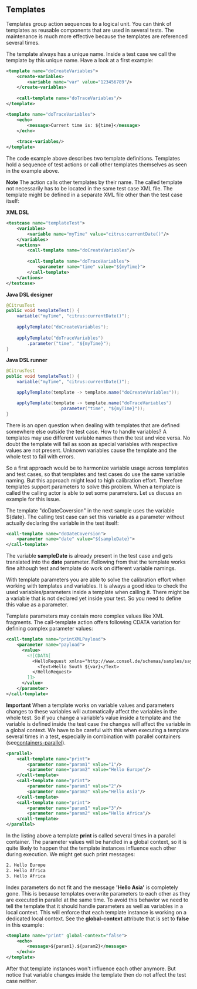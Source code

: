## Templates

Templates group action sequences to a logical unit. You can think of templates as reusable components that are used in several tests. The maintenance is much more effective because the templates are referenced several times.

The template always has a unique name. Inside a test case we call the template by this unique name. Have a look at a first example:

```xml
<template name="doCreateVariables">
    <create-variables>
        <variable name="var" value="123456789"/>
    </create-variables>
    
    <call-template name="doTraceVariables"/>
</template>

<template name="doTraceVariables">
    <echo>
        <message>Current time is: ${time}</message>
    </echo>
    
    <trace-variables/>
</template>
```

The code example above describes two template definitions. Templates hold a sequence of test actions or call other templates themselves as seen in the example above.

**Note**
The <call-template> action calls other templates by their name. The called template not necessarily has to be located in the same test case XML file. The template might be defined in a separate XML file other than the test case itself:

**XML DSL** 

```xml
<testcase name="templateTest">
    <variables>
        <variable name="myTime" value="citrus:currentDate()"/>
    </variables>
    <actions>
        <call-template name="doCreateVariables"/>
        
        <call-template name="doTraceVariables">
            <parameter name="time" value="${myTime}">
        </call-template>
    </actions>
</testcase>
```

**Java DSL designer** 

```java
@CitrusTest
public void templateTest() {
    variable("myTime", "citrus:currentDate()");
    
    applyTemplate("doCreateVariables");
    
    applyTemplate("doTraceVariables")
        .parameter("time", "${myTime}");
}
```

**Java DSL runner** 

```java
@CitrusTest
public void templateTest() {
    variable("myTime", "citrus:currentDate()");

    applyTemplate(template -> template.name("doCreateVariables"));

    applyTemplate(template -> template.name("doTraceVariables")
                    .parameter("time", "${myTime}"));
}
```

There is an open question when dealing with templates that are defined somewhere else outside the test case. How to handle variables? A templates may use different variable names then the test and vice versa. No doubt the template will fail as soon as special variables with respective values are not present. Unknown variables cause the template and the whole test to fail with errors.

So a first approach would be to harmonize variable usage across templates and test cases, so that templates and test cases do use the same variable naming. But this approach might lead to high calibration effort. Therefore templates support parameters to solve this problem. When a template is called the calling actor is able to set some parameters. Let us discuss an example for this issue.

The template "doDateCoversion" in the next sample uses the variable ${date}. The calling test case can set this variable as a parameter without actually declaring the variable in the test itself:

```xml
<call-template name="doDateCoversion">
    <parameter name="date" value="${sampleDate}">
</call-template>
```

The variable **sampleDate** is already present in the test case and gets translated into the **date** parameter. Following from that the template works fine although test and template do work on different variable namings.

With template parameters you are able to solve the calibration effort when working with templates and variables. It is always a good idea to check the used variables/parameters inside a template when calling it. There might be a variable that is not declared yet inside your test. So you need to define this value as a parameter.

Template parameters may contain more complex values like XML fragments. The call-template action offers following CDATA variation for defining complex parameter values:

```xml
<call-template name="printXMLPayload">
    <parameter name="payload">
      <value>
        <![CDATA[
          <HelloRequest xmlns="http://www.consol.de/schemas/samples/sayHello.xsd">
            <Text>Hello South ${var}</Text>
          </HelloRequest>
        ]]>
      </value>
    </parameter>
</call-template>
```

**Important**
When a template works on variable values and parameters changes to these variables will automatically affect the variables in the whole test. So if you change a variable's value inside a template and the variable is defined inside the test case the changes will affect the variable in a global context. We have to be careful with this when executing a template several times in a test, especially in combination with parallel containers (see[containers-parallel](containers-parallel)).

```xml
<parallel>
    <call-template name="print">
        <parameter name="param1" value="1"/>
        <parameter name="param2" value="Hello Europe"/>
    </call-template>
    <call-template name="print">
        <parameter name="param1" value="2"/>
        <parameter name="param2" value="Hello Asia"/>
    </call-template>
    <call-template name="print">
        <parameter name="param1" value="3"/>
        <parameter name="param2" value="Hello Africa"/>
    </call-template>
</parallel>
```

In the listing above a template **print** is called several times in a parallel container. The parameter values will be handled in a global context, so it is quite likely to happen that the template instances influence each other during execution. We might get such print messages:

```xml
2. Hello Europe
2. Hello Africa
3. Hello Africa
```

Index parameters do not fit and the message **'Hello Asia'** is completely gone. This is because templates overwrite parameters to each other as they are executed in parallel at the same time. To avoid this behavior we need to tell the template that it should handle parameters as well as variables in a local context. This will enforce that each template instance is working on a dedicated local context. See the **global-context** attribute that is set to **false** in this example:

```xml
<template name="print" global-context="false">
    <echo>
        <message>${param1}.${param2}</message>
    </echo>
</template>
```

After that template instances won't influence each other anymore. But notice that variable changes inside the template then do not affect the test case neither.

